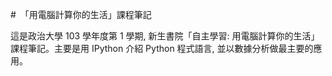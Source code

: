#　「用電腦計算你的生活」課程筆記

這是政治大學 103 學年度第 1 學期, 新生書院「自主學習: 用電腦計算你的生活」課程筆記。主要是用 IPython 介紹 Python 程式語言, 並以數據分析做最主要的應用。